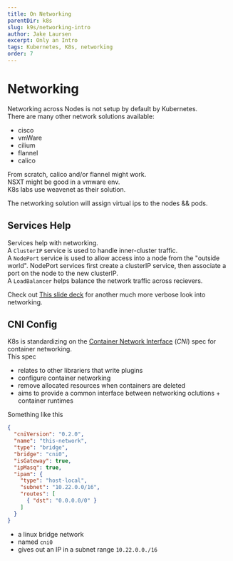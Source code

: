 ```yaml
---
title: On Networking
parentDir: k8s
slug: k9s/networking-intro
author: Jake Laursen
excerpt: Only an Intro
tags: Kubernetes, K8s, networking
order: 7
---
```


# Networking
Networking across Nodes is not setup by default by Kubernetes.  
There are many other network solutions available:
- cisco
- vmWare
- cilium
- flannel
- calico

From scratch, calico and/or flannel might work.  
NSXT might be good in a vmware env.  
K8s labs use weavenet as their solution.  

The networking solution will assign virtual ips to the nodes && pods.  

## Services Help
Services help with networking.  
A `ClusterIP` service is used to handle inner-cluster traffic.  
A `NodePort` service is used to allow access into a node from the "outside world". NodePort services first create a clusterIP service, then associate a port on the node to the new clusterIP.    
A `LoadBalancer` helps balance the network traffic across recievers.  

Check out [This slide deck](https://speakerdeck.com/thockin/illustrated-guide-to-kubernetes-networking) for another much more verbose look into networking.  

## CNI Config
K8s is standardizing on the [Container Network Interface](https://github.com/containernetworking/cni) (_CNI_) spec for container networking.  
This spec
- relates to other librariers that write plugins
- configure container networking 
- remove allocated resources when containers are deleted
- aims to provide a common interface between networking oclutions + container runtimes

Something like this
```json
{
  "cniVersion": "0.2.0",
  "name": "this-network",
  "type": "bridge",
  "bridge": "cni0",
  "isGateway": true,
  "ipMasq": true,
  "ipam": {
    "type": "host-local",
    "subnet": "10.22.0.0/16",
    "routes": [
      { "dst": "0.0.0.0/0" }
    ] 
  }
}
```
- a linux bridge network
- named `cni0`
- gives out an IP in a subnet range `10.22.0.0./16`